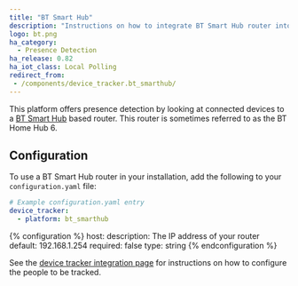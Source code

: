```yaml
---
title: "BT Smart Hub"
description: "Instructions on how to integrate BT Smart Hub router into Home Assistant."
logo: bt.png
ha_category:
  - Presence Detection
ha_release: 0.82
ha_iot_class: Local Polling
redirect_from:
 - /components/device_tracker.bt_smarthub/
---
```


This platform offers presence detection by looking at connected devices to a [BT Smart Hub](https://en.wikipedia.org/wiki/BT_Smart_Hub) based router.
This router is sometimes referred to as the BT Home Hub 6.

## Configuration

To use a BT Smart Hub router in your installation, add the following to your `configuration.yaml` file:

```yaml
# Example configuration.yaml entry
device_tracker:
  - platform: bt_smarthub
```

{% configuration %}
host:
  description: The IP address of your router
  default: 192.168.1.254
  required: false
  type: string
{% endconfiguration %}

See the [device tracker integration page](/components/device_tracker/) for instructions on how to configure the people to be tracked.

